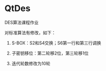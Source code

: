 QtDes
=====

DES算法课程作业

对标准算法有修改，如下：
  
1. S-BOX：S2和S4交换；S6第一行和第三行调换

2. 子密钥移位：第二轮移2位，第三轮移1位

3. 迭代轮数修改为10轮
